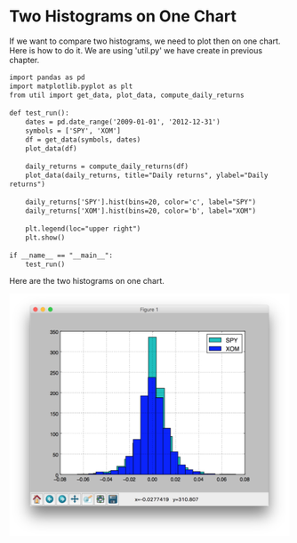 # Two Histograms on One Chart

If we want to compare two histograms, we need to plot then on one chart. Here is how to do it. We are using 'util.py' we have create in previous chapter.

```
import pandas as pd
import matplotlib.pyplot as plt
from util import get_data, plot_data, compute_daily_returns

def test_run():
    dates = pd.date_range('2009-01-01', '2012-12-31')
    symbols = ['SPY', 'XOM']
    df = get_data(symbols, dates)
    plot_data(df)

    daily_returns = compute_daily_returns(df)
    plot_data(daily_returns, title="Daily returns", ylabel="Daily returns")

    daily_returns['SPY'].hist(bins=20, color='c', label="SPY")
    daily_returns['XOM'].hist(bins=20, color='b', label="XOM")

    plt.legend(loc="upper right")
    plt.show()

if __name__ == "__main__":
    test_run()
```

Here are the two histograms on one chart.

![](/assets/two-histograms.png)


